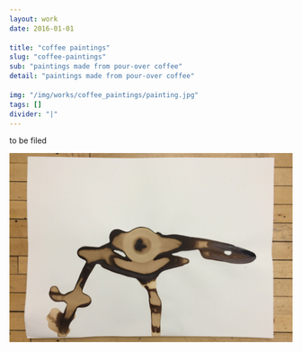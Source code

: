 ```yaml
---
layout: work
date: 2016-01-01

title: "coffee paintings"
slug: "coffee-paintings"
sub: "paintings made from pour-over coffee"
detail: "paintings made from pour-over coffee"

img: "/img/works/coffee_paintings/painting.jpg"
tags: []
divider: "|"
---
```


to be filed

![painting](/img/works/coffee_paintings/painting.jpg)
